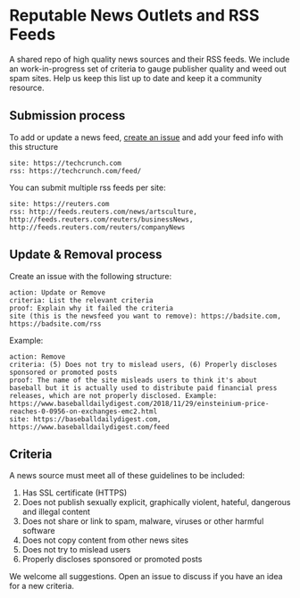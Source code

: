 # Reputable News Outlets and RSS Feeds

A shared repo of high quality news sources and their RSS feeds. We include an work-in-progress set of criteria to gauge publisher quality and weed out spam sites. Help us keep this list up to date and keep it a community resource.

## Submission process

To add or update a news feed, [create an issue](https://help.github.com/articles/creating-an-issue/) and add your feed info with this structure

```
site: https://techcrunch.com
rss: https://techcrunch.com/feed/
```

You can submit multiple rss feeds per site:
```
site: https://reuters.com
rss: http://feeds.reuters.com/news/artsculture, http://feeds.reuters.com/reuters/businessNews, http://feeds.reuters.com/reuters/companyNews
```

## Update & Removal process

Create an issue with the following structure:

```
action: Update or Remove
criteria: List the relevant criteria
proof: Explain why it failed the criteria 
site (this is the newsfeed you want to remove): https://badsite.com, https://badsite.com/rss
```

Example:


```
action: Remove
criteria: (5) Does not try to mislead users, (6) Properly discloses sponsored or promoted posts
proof: The name of the site misleads users to think it's about baseball but it is actually used to distribute paid financial press releases, which are not properly disclosed. Example: https://www.baseballdailydigest.com/2018/11/29/einsteinium-price-reaches-0-0956-on-exchanges-emc2.html
site: https://baseballdailydigest.com, https://www.baseballdailydigest.com/feed
```


## Criteria
A news source must meet all of these guidelines to be included: 
1. Has SSL certificate (HTTPS)
2. Does not publish sexually explicit, graphically violent, hateful, dangerous and illegal content
3. Does not share or link to spam, malware, viruses or other harmful software
4. Does not copy content from other news sites
5. Does not try to mislead users
6. Properly discloses sponsored or promoted posts


We welcome all suggestions. Open an issue to discuss if you have an idea for a new criteria. 
